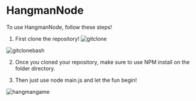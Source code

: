 # HangmanNode

To use HangmanNode, follow these steps!

1. First clone the repository!
![gitclone](https://user-images.githubusercontent.com/32658493/34877809-91af0752-f775-11e7-9563-388f5b6982f4.gif)

![gitclonebash](https://user-images.githubusercontent.com/32658493/34877858-c19a10ba-f775-11e7-844f-87e2eca6f3cd.gif)


2. Once you cloned your repository, make sure to use NPM install on the folder directory.

3. Then just use node main.js and let the fun begin!

![hangmangame](https://user-images.githubusercontent.com/32658493/34877896-e5a4fe0c-f775-11e7-9c51-1cc56d8726e9.gif)


